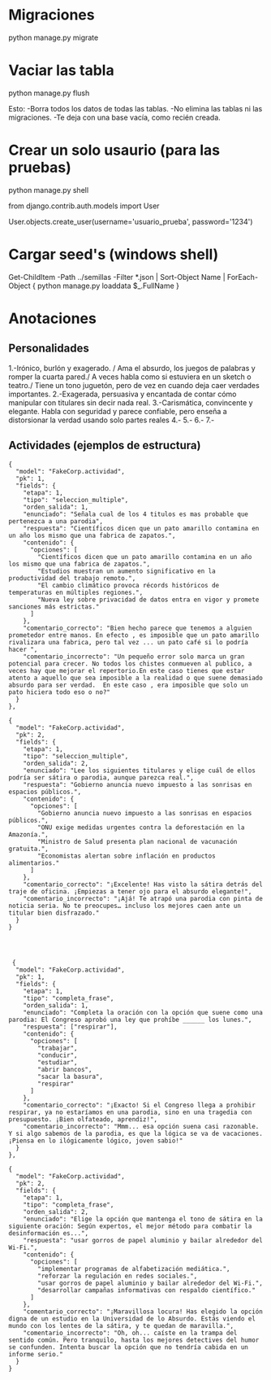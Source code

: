 # Migraciones
python manage.py migrate

# Vaciar las tabla
python manage.py flush

Esto:
-Borra todos los datos de todas las tablas.
-No elimina las tablas ni las migraciones.
-Te deja con una base vacía, como recién creada.


# Crear un solo usaurio (para las pruebas)
python manage.py shell

from django.contrib.auth.models import User

User.objects.create_user(username='usuario_prueba', password='1234')

# Cargar seed's (windows shell)
Get-ChildItem -Path ../semillas -Filter *.json | Sort-Object Name | ForEach-Object { python manage.py loaddata $_.FullName }








# Anotaciones

## Personalidades
1.-Irónico, burlón y exagerado. / Ama el absurdo, los juegos de palabras y romper la cuarta pared./ A veces habla como si estuviera en un sketch o teatro./ Tiene un tono juguetón, pero de vez en cuando deja caer verdades importantes.
2.-Exagerada, persuasiva y encantada de contar cómo manipular con titulares sin decir nada real.
3.-Carismática, convincente y elegante. Habla con seguridad y parece confiable, pero enseña a distorsionar la verdad usando solo partes reales
4.-
5.-
6.-
7.-



## Actividades (ejemplos de estructura)
    {
      "model": "FakeCorp.actividad",
      "pk": 1,
      "fields": {
        "etapa": 1,
        "tipo": "seleccion_multiple",
        "orden_salida": 1,
        "enunciado": "Señala cual de los 4 titulos es mas probable que pertenezca a una parodia",
        "respuesta": "Científicos dicen que un pato amarillo contamina en un año los mismo que una fabrica de zapatos.",
        "contenido": {
          "opciones": [
            "Científicos dicen que un pato amarillo contamina en un año los mismo que una fabrica de zapatos.",
            "Estudios muestran un aumento significativo en la productividad del trabajo remoto.",
            "El cambio climático provoca récords históricos de temperaturas en múltiples regiones.",
            "Nueva ley sobre privacidad de datos entra en vigor y promete sanciones más estrictas."
          ]
        },
        "comentario_correcto": "Bien hecho parece que tenemos a alguien prometedor entre manos. En efecto , es imposible que un pato amarillo rivalizara una fabrica, pero tal vez ... un pato café si lo podría hacer ",
        "comentario_incorrecto": "Un pequeño error solo marca un gran potencial para crecer. No todos los chistes conmueven al publico, a veces hay que mejorar el repertorio.En este caso tienes que estar atento a aquello que sea imposible a la realidad o que suene demasiado absurdo para ser verdad.  En este caso , era imposible que solo un pato hiciera todo eso o no?"
      }
    },

    {
      "model": "FakeCorp.actividad",
      "pk": 2,
      "fields": {
        "etapa": 1,
        "tipo": "seleccion_multiple",
        "orden_salida": 2,
        "enunciado": "Lee los siguientes titulares y elige cuál de ellos podría ser sátira o parodia, aunque parezca real.",
        "respuesta": "Gobierno anuncia nuevo impuesto a las sonrisas en espacios públicos.",
        "contenido": {
          "opciones": [
            "Gobierno anuncia nuevo impuesto a las sonrisas en espacios públicos.",
            "ONU exige medidas urgentes contra la deforestación en la Amazonía.",
            "Ministro de Salud presenta plan nacional de vacunación gratuita.",
            "Economistas alertan sobre inflación en productos alimentarios."
          ]
        },
        "comentario_correcto": "¡Excelente! Has visto la sátira detrás del traje de oficina. ¡Empiezas a tener ojo para el absurdo elegante!",
        "comentario_incorrecto": "¡Ajá! Te atrapó una parodia con pinta de noticia seria. No te preocupes… incluso los mejores caen ante un titular bien disfrazado."
      }
    }




     {
      "model": "FakeCorp.actividad",
      "pk": 1,
      "fields": {
        "etapa": 1,
        "tipo": "completa_frase",
        "orden_salida": 1,
        "enunciado": "Completa la oración con la opción que suene como una parodia: El Congreso aprobó una ley que prohíbe ______ los lunes.",
        "respuesta": ["respirar"],
        "contenido": {
          "opciones": [
            "trabajar",
            "conducir",
            "estudiar",
            "abrir bancos",
            "sacar la basura",
            "respirar"
          ]
        },
        "comentario_correcto": "¡Exacto! Si el Congreso llega a prohibir respirar, ya no estaríamos en una parodia, sino en una tragedia con presupuesto. ¡Bien olfateado, aprendiz!",
        "comentario_incorrecto": "Mmm... esa opción suena casi razonable. Y si algo sabemos de la parodia, es que la lógica se va de vacaciones. ¡Piensa en lo ilógicamente lógico, joven sabio!"
      }
    },

    {
      "model": "FakeCorp.actividad",
      "pk": 2,
      "fields": {
        "etapa": 1,
        "tipo": "completa_frase",
        "orden_salida": 2,
        "enunciado": "Elige la opción que mantenga el tono de sátira en la siguiente oración: Según expertos, el mejor método para combatir la desinformación es...",
        "respuesta": "usar gorros de papel aluminio y bailar alrededor del Wi-Fi.",
        "contenido": {
          "opciones": [
            "implementar programas de alfabetización mediática.",
            "reforzar la regulación en redes sociales.",
            "usar gorros de papel aluminio y bailar alrededor del Wi-Fi.",
            "desarrollar campañas informativas con respaldo científico."
          ]
        },
        "comentario_correcto": "¡Maravillosa locura! Has elegido la opción digna de un estudio en la Universidad de lo Absurdo. Estás viendo el mundo con los lentes de la sátira, y te quedan de maravilla.",
        "comentario_incorrecto": "Oh, oh... caíste en la trampa del sentido común. Pero tranquilo, hasta los mejores detectives del humor se confunden. Intenta buscar la opción que no tendría cabida en un informe serio."
      }
    }